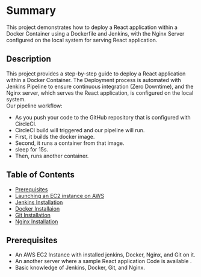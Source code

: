 # Summary

This project demonstrates how to deploy a React application within a Docker Container using a Dockerfile and Jenkins, with the Nginx Server configured on the local system for serving React application.

## Description

This project provides a step-by-step guide to deploy a React application within a Docker Container. The Deployment process is automated with Jenkins Pipeline to ensure continuous integration (Zero Downtime), and the Nginx server, which serves the React application, is configured on the local system.   
Our pipeline workflow:
 
- As you push your code to the GitHub repository that is configured with CircleCI.
- CircleCI build will triggered and our pipeline will run.
- First, it builds the docker image.
- Second, it runs a container from that image.
- sleep for 15s.
- Then, runs another container.


## Table of Contents

- [Prerequisites](#prerequisites)  
- [Launching an EC2 instance on AWS](#launching-ec2-instance-on-aws)
- [Jenkins Installation](#jenkins-installation)
- [Docker Installaion](#docker-installation)
- [Git Installation](#git-installation)
- [Nginx Installation](#nginx-installation)

## Prerequisites

* An AWS EC2 Instance with installed jenkins, Docker, Nginx, and Git on it.
* An another server where a sample React application Code is available .
* Basic knowledge of Jenkins, Docker, Git, and Nginx.
